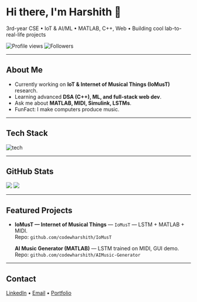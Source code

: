 <!-- Header -->
<h1 align="left">Hi there, I'm Harshith 👋</h1>
<p align="left">3rd-year CSE • IoT & AI/ML • MATLAB, C++, Web • Building cool lab-to-real-life projects</p>

<!-- Quick badges -->
<p align="left">
  <img alt="Profile views" src="https://komarev.com/ghpvc/?username=codewharshith&color=0e75b6" />
  <img alt="Followers" src="https://img.shields.io/github/followers/codewharshith?label=Follow&style=social" />
</p>

---

## About Me
-  Currently working on **IoT & Internet of Musical Things (IoMusT)** research.
-  Learning advanced **DSA (C++), ML, and full-stack web dev**.
-  Ask me about **MATLAB, MIDI, Simulink, LSTMs**.
-  FunFact: I make computers produce music.

---

## Tech Stack
<p>
  <img src="https://skillicons.dev/icons?i=c,cpp,python,html,css,js,matlab,arduino,git,github" alt="tech" />
</p>

---

## GitHub Stats
<p align="left">
  <img src="https://github-readme-stats.vercel.app/api?username=codewharshith&show_icons=true&theme=tokyonight" />
  <img src="https://github-readme-streak-stats.herokuapp.com/?user=codewharshith&theme=tokyonight" />
</p>

---

## Featured Projects
- **IoMusT — Internet of Musical Things** — `IoMusT` — LSTM + MATLAB + MIDI.  
  Repo: `github.com/codewharshith/IoMusT`  
 
  **AI Music Generator (MATLAB)** — LSTM trained on MIDI, GUI demo.  
  Repo: `github.com/codewharshith/AIMusic-Generator`


---

## Contact
<p>
  <a href="www.linkedin.com/in/sampangi-harshith-kumar">LinkedIn</a> •
  <a href="mailto:harshithkumar2023@gmail.com">Email</a> •
  <a href="https://HarshithhKumar.github.io">Portfolio</a>
</p>
